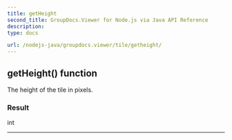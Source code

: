 ```yaml
---
title: getHeight
second_title: GroupDocs.Viewer for Node.js via Java API Reference
description: 
type: docs

url: /nodejs-java/groupdocs.viewer/tile/getheight/
---
```


## getHeight()  function

 The height of the tile in pixels.
 

### Result
int


---


